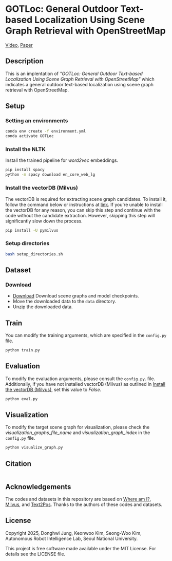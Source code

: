 # GOTLoc: General Outdoor Text-based Localization Using Scene Graph Retrieval with OpenStreetMap
[Video](), [Paper]()

## Description
This is an implentation of *"GOTLoc: General Outdoor Text-based Localization Using Scene Graph Retrieval with OpenStreetMap"* which indicates a general outdoor text-based localization using scene graph retrieval with OpenStreetMap.

## Setup
### Setting an environments
```bash
conda env create -f environment.yml
conda activate GOTLoc
```
### Install the NLTK
Install the trained pipeline for *word2vec* embeddings.
```bash
pip install spacy
python -m spacy download en_core_web_lg
```
### Install the vectorDB (Milvus)
The vectorDB is required for extracting scene graph candidates. To install it, follow the command below or instructions at [link](https://github.com/milvus-io/milvus). If you're unable to install the vectorDB for any reason, you can skip this step and continue with the code without the candidate extraction. However, skipping this step will significantly slow down the process.
```bash
pip install -U pymilvus
```
### Setup directories
```bash
bash setup_directories.sh
```

## Dataset
### Download
- [Download](https://drive.google.com/drive/folders/1oLksAHJl-AUjUM-LIVP5e3i9wMGqhxyl?usp=sharing) Download scene graphs and model checkpoints.
- Move the downloaded data to the `data` directory.
- Unzip the downloaded data.

## Train
You can modify the training arguments, which are specified in the `config.py` file.
```bash
python train.py
```

## Evaluation
To modify the evaluation arguments, please consult the `config.py`. file. Additionally, if you have not installed vectorDB (Milvus) as outlined in [Install the vectorDB (Milvus)](#Install-the-vectorDB-(Milvus)), set this value to *False*.
```bash
python eval.py
```

## Visualization
To modify the target scene graph for visualization, please check the *visualization_graphs_file_name* and *visualization_graph_index* in the `config.py` file.
```bash
python visualize_graph.py
```

## Citation
```
```

## Acknowledgements
The codes and datasets in this repository are based on [Where am I?](https://github.com/jiaqchen/whereami-text2sgm), [Milvus](https://github.com/milvus-io/milvus), and [Text2Pos](https://github.com/mako443/Text2Pos-CVPR2022). Thanks to the authors of these codes and datasets.

## License

Copyright 2025, Donghwi Jung, Keonwoo Kim, Seong-Woo Kim, Autonomous Robot Intelligence Lab, Seoul National University.

This project is free software made available under the MIT License. For details see the LICENSE file.